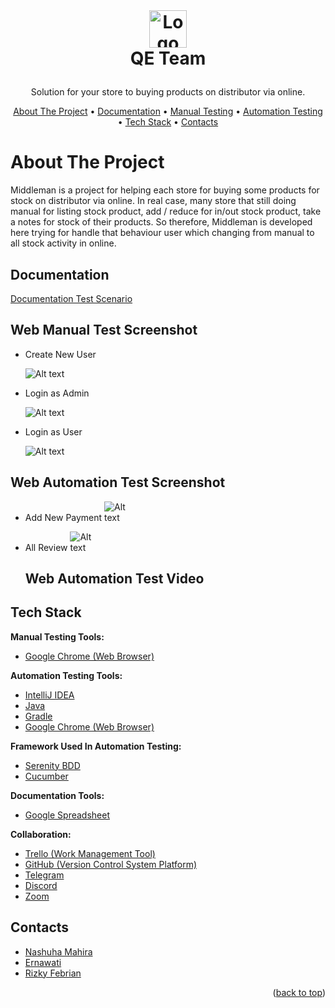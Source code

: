 <!-- LOGO -->
<br />
<h1>
<p align="center">
<a href="https://middleman-alta.vercel.app/auth/welcome">
  <img src="https://middleman-alta.vercel.app/_next/image?url=%2F_next%2Fstatic%2Fmedia%2Flogo.f4fa4ef1.png&w=640&q=75" alt="Logo" height="60">
  </a>
  <br>QE Team
</h1>
  <p align="center">
    Solution for your store to buying products on distributor via online.
    <br />
    </p>
</p>
<p align="center">
  <a href="#about-the-project">About The Project</a> •
  <a href="#documentation">Documentation</a> •
  <a href="#Web-Manual-Test-Screenshot">Manual Testing</a> •
  <a href="#Web-Automation-Test-Screenshot">Automation Testing</a> •
  <a href="#Tech-Stack">Tech Stack</a> •
  <a href="#Contacts">Contacts</a>
</p>  



# About The Project

Middleman is a project for helping each store for buying some products for stock on distributor via online. In real case, many store that still doing manual for listing stock product, add / reduce for in/out stock product, take a notes for stock of their products. So therefore, Middleman is developed here trying for handle that behaviour user which changing from manual to all stock activity in online.


## Documentation

[Documentation Test Scenario](https://docs.google.com/spreadsheets/d/1Gwh92ZN8FofC1UhqwhS0og6HGUn4PoWbazNqsxeQPnk/edit?usp=sharing)


## Web Manual Test Screenshot

- Create New User

  <img
  src="gambar2"
  alt="Alt text"
  title="Create New User"
  style="display: inline-block; margin: 0 auto; max-width: 150px">
  
- Login as Admin

  <img
  src="gambar3"
  alt="Alt text"
  title="Login as Admin"
  style="display: inline-block; margin: 0 auto; max-width: 150px">
  
- Login as User

  <img
  src="gambar4"
  alt="Alt text"
  title="Login as User"
  style="display: inline-block; margin: 0 auto; max-width: 150px">
  
  
  

## Web Automation Test Screenshot

- Add New Payment
<img
  src="gambar5"
  alt="Alt text"
  title="Add New Payment"
  style="display: inline-block; margin: 0 auto; max-width: 50px">
  
- All Review
<img
  src="gambar 6"
  alt="Alt text"
  title="All Review"
  style="display: inline-block; margin: 0 auto; max-width: 50px">  
  
  

  ## Web Automation Test Video
      
    

## Tech Stack 

**Manual Testing Tools:**  
- [Google Chrome (Web Browser)](https://www.google.com/chrome/)

**Automation Testing Tools:** 
- [IntelliJ IDEA](https://www.jetbrains.com/idea/)
- [Java](https://www.java.com/)
- [Gradle](https://gradle.org/)
- [Google Chrome (Web Browser)](https://www.google.com/chrome/)

**Framework Used In Automation Testing:**
- [Serenity BDD](https://serenity-bdd.info/)
- [Cucumber](https://cucumber.io/)

**Documentation Tools:** 
- [Google Spreadsheet](https://www.google.com/sheets/about/)

**Collaboration:**
- [Trello (Work Management Tool)](https://trello.com/)
- [GitHub (Version Control System Platform)](https://github.com/)
- [Telegram](https://web.telegram.org/)
- [Discord](https://discord.com/)
- [Zoom](https://zoom.us/)


## Contacts

- [Nashuha Mahira](https://github.com/nshmahira)
- [Ernawati](https://github.com/erna94)
- [Rizky Febrian](https://github.com/rizkyfebriann)

<p align="right">(<a href="#readme-top">back to top</a>)</p>
